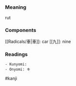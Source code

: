 ### Meaning

rut

### Components

[[Radicals/車|車]]: car [[九]]: nine

### Readings

```
- Kunyomi: 
- Onyomi: キ
```

#kanji